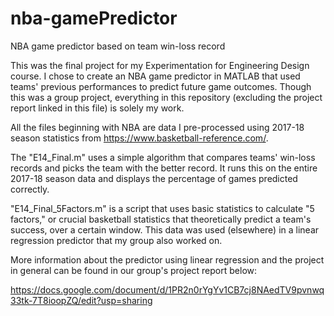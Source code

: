 # nba-gamePredictor
NBA game predictor based on team win-loss record

This was the final project for my Experimentation for Engineering Design course. I chose to create an NBA game predictor in MATLAB that used teams' previous performances to predict future game outcomes. Though this was a group project, everything in this repository (excluding the project report linked in this file) is solely my work.

All the files beginning with NBA are data I pre-processed using 2017-18 season statistics from https://www.basketball-reference.com/.

The "E14_Final.m" uses a simple algorithm that compares teams' win-loss records and picks the team with the better record. It runs this on the entire 2017-18 season data and displays the percentage of games predicted correctly.

"E14_Final_5Factors.m" is a script that uses basic statistics to calculate "5 factors," or crucial basketball statistics that theoretically predict a team's success, over a certain window. This data was used (elsewhere) in a linear regression predictor that my group also worked on.

More information about the predictor using linear regression and the project in general can be found in our group's project report below:

https://docs.google.com/document/d/1PR2n0rYgYv1CB7cj8NAedTV9pvnwq33tk-7T8ioopZQ/edit?usp=sharing
